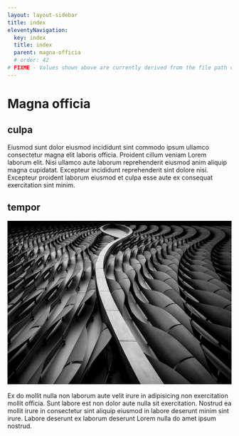 ```yaml
---
layout: layout-sidebar
title: index
eleventyNavigation:
  key: index
  title: index
  parent: magna-officia
  # order: 42
# FIXME - Values shown above are currently derived from the file path only, except order which is also commented out because it is optional. Correct as desired and delete comment(s).
---
```


# Magna officia

## culpa

Eiusmod sunt dolor eiusmod incididunt sint commodo ipsum ullamco consectetur magna elit laboris officia. Proident cillum veniam Lorem laborum elit. Nisi ullamco aute laborum reprehenderit eiusmod anim aliquip magna cupidatat. Excepteur incididunt reprehenderit sint dolore nisi. Excepteur proident laborum eiusmod et culpa esse aute ex consequat exercitation sint minim.

## tempor

<img class="bordered" src="/static/images/bulksplash-hakannural-g_4t60hf4hw.jpg" alt="bulksplash-hakannural-g_4t60hf4hw.jpg" />

Ex do mollit nulla non laborum aute velit irure in adipisicing non exercitation mollit officia. Sunt labore est non dolor aute nulla sit exercitation. Nostrud ea mollit irure in consectetur sint aliquip eiusmod in labore deserunt minim sint irure. Labore deserunt ex laborum deserunt Lorem nulla do amet ipsum nostrud.